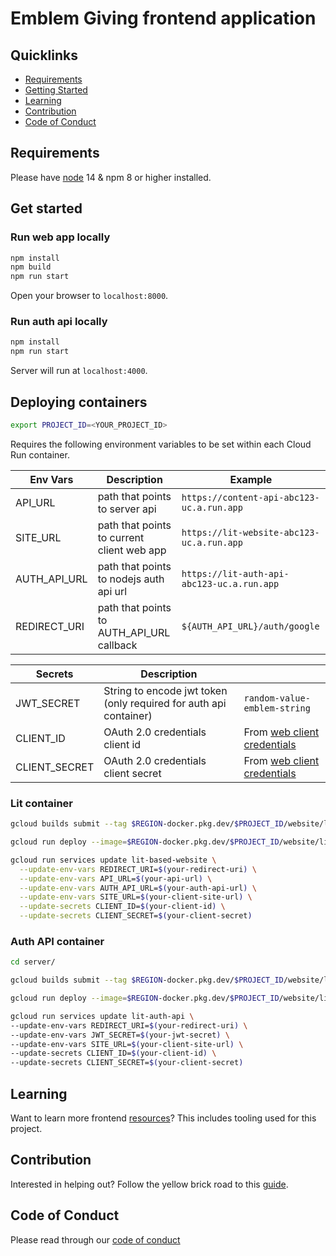 # Emblem Giving frontend application

## Quicklinks
* [Requirements](requirements)
* [Getting Started](#getting-started)
* [Learning](requirements)
* [Contribution](#contribution)
* [Code of Conduct](#code-of-conduct)

## Requirements

Please have [node](https://nodejs.org/en/ ) 14 & npm 8 or higher installed.

## Get started

### Run web app locally

```bash
npm install
npm build 
npm run start
```

Open your browser to `localhost:8000`.

### Run auth api locally

```bash
npm install
npm run start
```

Server will run at `localhost:4000`.


## Deploying containers

```bash
export PROJECT_ID=<YOUR_PROJECT_ID>
```

Requires the following environment variables to be set within each Cloud Run container.

| Env Vars       | Description                                 | Example                                    |
| -------------- | ------------------------------------------- | ------------------------------------------ |
| API_URL        | path that points to server api              | `https://content-api-abc123-uc.a.run.app`  |
| SITE_URL       | path that points to current client web app  | `https://lit-website-abc123-uc.a.run.app`  |
| AUTH_API_URL   | path that points to nodejs auth api url     | `https://lit-auth-api-abc123-uc.a.run.app` |
| REDIRECT_URI   | path that points to AUTH_API_URL callback   | `${AUTH_API_URL}/auth/google`              |

| Secrets        | Description                                                       |                                                                                  |
| -------------- | ----------------------------------------------------------------- | -------------------------------------------------------------------------------- |
| JWT_SECRET     | String to encode jwt token (only required for auth api container) | `random-value-emblem-string`                                                     |
| CLIENT_ID      | OAuth 2.0 credentials client id                                   | From [web client credentials](https://console.cloud.google.com/apis/credentials) |
| CLIENT_SECRET  | OAuth 2.0 credentials client secret                               | From [web client credentials](https://console.cloud.google.com/apis/credentials) |


### Lit container

```bash
gcloud builds submit --tag $REGION-docker.pkg.dev/$PROJECT_ID/website/lit-based-website

gcloud run deploy --image=$REGION-docker.pkg.dev/$PROJECT_ID/website/lit-based-website --port 8000

gcloud run services update lit-based-website \
  --update-env-vars REDIRECT_URI=$(your-redirect-uri) \
  --update-env-vars API_URL=$(your-api-url) \
  --update-env-vars AUTH_API_URL=$(your-auth-api-url) \
  --update-env-vars SITE_URL=$(your-client-site-url) \
  --update-secrets CLIENT_ID=$(your-client-id) \
  --update-secrets CLIENT_SECRET=$(your-client-secret)
```

### Auth API container

```bash
cd server/

gcloud builds submit --tag $REGION-docker.pkg.dev/$PROJECT_ID/website/lit-auth-api

gcloud run deploy --image=$REGION-docker.pkg.dev/$PROJECT_ID/website/lit-auth-api --port 4000

gcloud run services update lit-auth-api \
--update-env-vars REDIRECT_URI=$(your-redirect-uri) \
--update-env-vars JWT_SECRET=$(your-jwt-secret) \
--update-env-vars SITE_URL=$(your-client-site-url) \
--update-secrets CLIENT_ID=$(your-client-id) \ 
--update-secrets CLIENT_SECRET=$(your-client-secret)
```

## Learning

Want to learn more frontend [resources](docs/resources.md)? This includes tooling used for this project.

## Contribution

Interested in helping out? Follow the yellow brick road to this [guide](docs/contribution_guide.md).

## Code of Conduct

Please read through our [code of conduct](docs/code_of_conduct.md)
